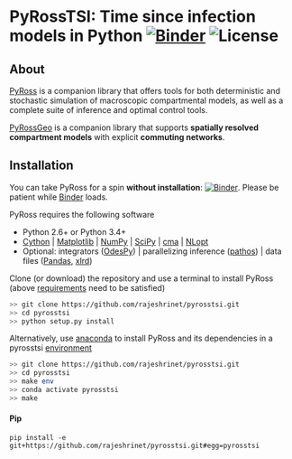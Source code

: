 # PyRossTSI: Time since infection models in Python  [![Binder](https://mybinder.org/badge.svg)](https://mybinder.org/v2/gh/rajeshrinet/pyrosstsi/master?filepath=examples)  ![License](https://img.shields.io/github/license/rajeshrinet/pyross) 


## About


[PyRoss](https://github.com/rajeshrinet/pyross) is a companion library that offers tools for both deterministic and stochastic simulation of macroscopic compartmental models, as well as a complete
suite of inference and optimal control tools.


[PyRossGeo](https://github.com/lukastk/PyRossGeo) is a companion library that supports **spatially resolved compartment models** with explicit **commuting networks**.


## Installation
You can take PyRoss for a spin **without installation**: [![Binder](https://mybinder.org/badge.svg)](https://mybinder.org/v2/gh/rajeshrinet/pyross/master?filepath=examples). Please be patient while [Binder](https://mybinder.org/v2/gh/rajeshrinet/pyrosstsi/master?filepath=examples) loads.

PyRoss requires the following software

- Python 2.6+ or Python 3.4+
- [Cython](http://docs.cython.org/en/latest/index.html) |  [Matplotlib](https://matplotlib.org) | [NumPy](http://www.numpy.org) |   [SciPy](https://www.scipy.org/)  | [cma](https://github.com/CMA-ES/pycma) |  [NLopt](https://anaconda.org/conda-forge/nlopt)
- Optional:  integrators ([OdesPy](https://github.com/rajeshrinet/odespy)) |  parallelizing inference ([pathos](https://anaconda.org/conda-forge/pathos)) |  data files ([Pandas](https://pandas.pydata.org/), [xlrd](https://xlrd.readthedocs.io/en/latest/))


Clone (or download) the repository and use a terminal to install PyRoss (above [requirements](https://github.com/rajeshrinet/pyrosstsi/blob/master/requirements.txt) need to be satisfied)
```bash
>> git clone https://github.com/rajeshrinet/pyrosstsi.git
>> cd pyrosstsi
>> python setup.py install
```


Alternatively, use [anaconda](https://docs.conda.io/projects/continuumio-conda/en/latest/user-guide/install/macos.html) to install PyRoss and its dependencies in a pyrosstsi [environment](https://github.com/rajeshrinet/pyrosstsi/blob/master/environment.yml)
```bash
>> git clone https://github.com/rajeshrinet/pyrosstsi.git
>> cd pyrosstsi
>> make env
>> conda activate pyrosstsi
>> make
```
#### Pip

```
pip install -e git+https://github.com/rajeshrinet/pyrosstsi.git#egg=pyrosstsi
```
